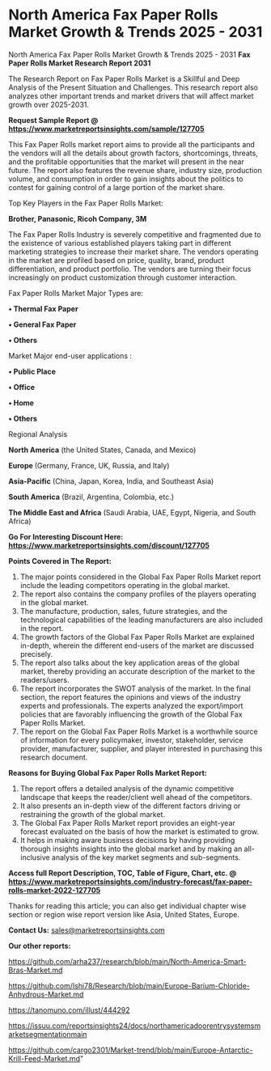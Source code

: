 # North America Fax Paper Rolls Market Growth & Trends 2025 - 2031
North America Fax Paper Rolls Market Growth & Trends 2025 - 2031
<strong>Fax Paper Rolls Market Research Report 2031</strong>

The Research Report on Fax Paper Rolls Market is a Skillful and Deep Analysis of the Present Situation and Challenges. This research report also analyzes other important trends and market drivers that will affect market growth over 2025-2031.

<strong>Request Sample Report @ <a href=https://www.marketreportsinsights.com/sample/127705>https://www.marketreportsinsights.com/sample/127705</a></strong>

This Fax Paper Rolls market report aims to provide all the participants and the vendors will all the details about growth factors, shortcomings, threats, and the profitable opportunities that the market will present in the near future. The report also features the revenue share, industry size, production volume, and consumption in order to gain insights about the politics to contest for gaining control of a large portion of the market share.

Top Key Players in the Fax Paper Rolls Market:

<strong>Brother, Panasonic, Ricoh Company, 3M</strong>

The Fax Paper Rolls Industry is severely competitive and fragmented due to the existence of various established players taking part in different marketing strategies to increase their market share. The vendors operating in the market are profiled based on price, quality, brand, product differentiation, and product portfolio. The vendors are turning their focus increasingly on product customization through customer interaction.

Fax Paper Rolls Market Major Types are:

<strong>• Thermal Fax Paper

• General Fax Paper

• Others</strong>

Market Major end-user applications :

<strong>• Public Place

• Office

• Home

• Others</strong>

Regional Analysis

</u><strong><b>North America</b></strong> (the United States, Canada, and Mexico)

<strong><b>Europe </b></strong>(Germany, France, UK, Russia, and Italy)

<strong><b>Asia-Pacific</b></strong> (China, Japan, Korea, India, and Southeast Asia)

<strong><b>South America</b></strong> (Brazil, Argentina, Colombia, etc.)

<strong><b>The Middle East and Africa</b></strong> (Saudi Arabia, UAE, Egypt, Nigeria, and South Africa)

<strong>Go For Interesting Discount Here: <a href=https://www.marketreportsinsights.com/discount/127705>https://www.marketreportsinsights.com/discount/127705</a></strong>

<strong>Points Covered in The Report:</strong>
<ol>
  <li>The major points considered in the Global Fax Paper Rolls Market report include the leading competitors operating in the global market.</li>
  <li>The report also contains the company profiles of the players operating in the global market.</li>
  <li>The manufacture, production, sales, future strategies, and the technological capabilities of the leading manufacturers are also included in the report.</li>
  <li>The growth factors of the Global Fax Paper Rolls Market are explained in-depth, wherein the different end-users of the market are discussed precisely.</li>
  <li>The report also talks about the key application areas of the global market, thereby providing an accurate description of the market to the readers/users.</li>
  <li>The report incorporates the SWOT analysis of the market. In the final section, the report features the opinions and views of the industry experts and professionals. The experts analyzed the export/import policies that are favorably influencing the growth of the Global Fax Paper Rolls Market.</li>
  <li>The report on the Global Fax Paper Rolls Market is a worthwhile source of information for every policymaker, investor, stakeholder, service provider, manufacturer, supplier, and player interested in purchasing this research document.</li>
</ol>
<strong>Reasons for Buying Global Fax Paper Rolls Market Report:</strong>

<ol>
  <li>The report offers a detailed analysis of the dynamic competitive landscape that keeps the reader/client well ahead of the competitors.</li>
  <li>It also presents an in-depth view of the different factors driving or restraining the growth of the global market.</li>
  <li>The Global Fax Paper Rolls Market report provides an eight-year forecast evaluated on the basis of how the market is estimated to grow.</li>
  <li>It helps in making aware business decisions by having providing thorough insights insights into the global market and by making an all-inclusive analysis of the key market segments and sub-segments.</li>
</ol>
<strong>Access full Report Description, TOC, Table of Figure, Chart, etc. @ <a href=https://www.marketreportsinsights.com/industry-forecast/fax-paper-rolls-market-2022-127705>https://www.marketreportsinsights.com/industry-forecast/fax-paper-rolls-market-2022-127705</a></strong>


Thanks for reading this article; you can also get individual chapter wise section or region wise report version like Asia, United States, Europe.

<strong>Contact Us:</strong>
sales@marketreportsinsights.com

<strong>Our other reports:</strong>

<a href=https://github.com/arha237/research/blob/main/North-America-Smart-Bras-Market.md>https://github.com/arha237/research/blob/main/North-America-Smart-Bras-Market.md</a>

<a href=https://github.com/Ishi78/Research/blob/main/Europe-Barium-Chloride-Anhydrous-Market.md>https://github.com/Ishi78/Research/blob/main/Europe-Barium-Chloride-Anhydrous-Market.md</a>

<a href=https://tanomuno.com/illust/444292>https://tanomuno.com/illust/444292</a>

<a href=https://issuu.com/reportsinsights24/docs/northamericadoorentrysystemsmarketsegmentationmain>https://issuu.com/reportsinsights24/docs/northamericadoorentrysystemsmarketsegmentationmain</a>

<a href=https://github.com/cargo2301/Market-trend/blob/main/Europe-Antarctic-Krill-Feed-Market.md>https://github.com/cargo2301/Market-trend/blob/main/Europe-Antarctic-Krill-Feed-Market.md</a>"
